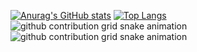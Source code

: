 [![Anurag's GitHub stats](https://github-readme-stats.vercel.app/api?username=exg1o&theme=material-palenight&show_icons=true)](https://github.com/anuraghazra/github-readme-stats)
[![Top Langs](https://github-readme-stats.vercel.app/api/top-langs/?username=exg1o&layout=compact&theme=material-palenight)](https://github.com/anuraghazra/github-readme-stats)
![github contribution grid snake animation](https://raw.githubusercontent.com/EXG1O/EXG1O/output/github-contribution-grid-snake-sissa.svg#gh-dark-mode-only)
![github contribution grid snake animation](https://raw.githubusercontent.com/EXG1O/EXG1O/output/github-contribution-grid-snake-sissa-white.svg#gh-light-mode-only)
